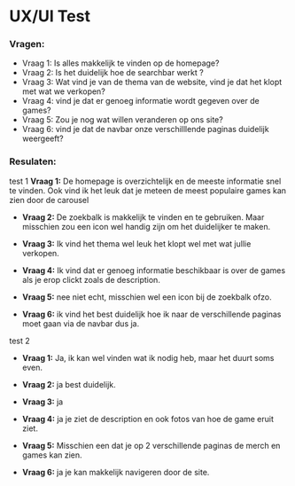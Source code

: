 # UX/UI Test

### Vragen:

-   Vraag 1: Is alles makkelijk te vinden op de homepage?
-   Vraag 2: Is het duidelijk hoe de searchbar werkt ?
-   Vraag 3: Wat vind je van de thema van de website, vind je dat het klopt met wat we verkopen?
-   Vraag 4: vind je dat er genoeg informatie wordt gegeven over de games?
-   Vraag 5: Zou je nog wat willen veranderen op ons site?
-   Vraag 6: vind je dat de navbar onze verschilllende paginas duidelijk weergeeft?


### Resulaten:

test 1
  **Vraag 1:** De homepage is overzichtelijk en de meeste informatie snel te vinden. Ook vind ik het leuk dat je meteen de meest populaire games kan zien door de carousel

- **Vraag 2:** De zoekbalk is makkelijk te vinden en te gebruiken. Maar misschien zou een icon wel handig zijn om het duidelijker te maken.

- **Vraag 3:** Ik vind het thema wel leuk het klopt wel met wat jullie verkopen.

- **Vraag 4:** Ik vind dat er genoeg informatie beschikbaar is over de games als je erop clickt zoals de description.

- **Vraag 5:** nee niet echt, misschien wel een icon bij de zoekbalk ofzo.

- **Vraag 6:** ik vind het best duidelijk hoe ik naar de verschillende paginas moet gaan via de navbar dus ja.


test 2

- **Vraag 1:** Ja, ik kan wel vinden wat ik nodig heb, maar het duurt soms even.

- **Vraag 2:** ja best duidelijk.

- **Vraag 3:** ja

- **Vraag 4:** ja je ziet de description en ook fotos van hoe de game eruit ziet.

- **Vraag 5:** Misschien een dat je op 2 verschillende paginas de merch en games kan zien.

- **Vraag 6:** ja je kan makkelijk navigeren door de site.
